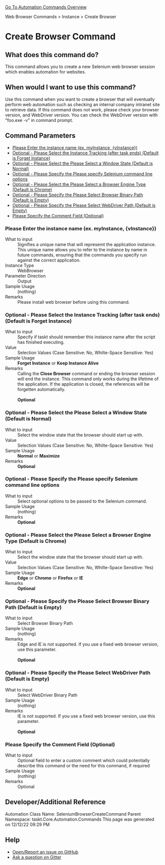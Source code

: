 <!--TITLE: Create Browser Command -->
<!-- SUBTITLE: a command in the Web Browser Commands group. -->
[Go To Automation Commands Overview](/automation-commands.md)


Web Browser Commands &gt; Instance &gt; Create Browser


# Create Browser Command


## What does this command do?
This command allows you to create a new Selenium web browser session which enables automation for websites.


## When would I want to use this command?
Use this command when you want to create a browser that will eventually perform web automation such as checking an internal company intranet site to retrieve data.
If this command does not work, please check your browser version, and WebDriver version.
You can check the WebDriver version with "foo.exe -v" in command prompt.


## Command Parameters
- [Please Enter the instance name (ex. myInstance, {vInstance})](#param_0)
- [Optional - Please Select the Instance Tracking (after task ends) (Default is Forget Instance)](#param_1)
- [Optional - Please Select the Please Select a Window State (Default is Normal)](#param_2)
- [Optional - Please Specify the Please specify Selenium command line options](#param_3)
- [Optional - Please Select the Please Select a Browser Engine Type (Default is Chrome)](#param_4)
- [Optional - Please Specify the Please Select Browser Binary Path (Default is Empty)](#param_5)
- [Optional - Please Specify the Please Select WebDriver Path (Default is Empty)](#param_6)
- [Please Specify the Comment Field (Optional)](#param_7)


<a id="param_0"></a>
### Please Enter the instance name (ex. myInstance, {vInstance})


<dl>
<dt>What to input</dt><dd>Signifies a unique name that will represemt the application instance.  This unique name allows you to refer to the instance by name in future commands, ensuring that the commands you specify run against the correct application.</dd>
<dt>Instance Type</dt><dd>WebBrowser</dd>
<dt>Parameter Direction</dt><dd>Output</dd><dt>Sample Usage</dt><dd>(nothing)</dd>
<dt>Remarks</dt><dd>Please install web browser before using this command.</dd>
</dl>




<a id="param_1"></a>
### Optional - Please Select the Instance Tracking (after task ends) (Default is Forget Instance)


<dl>
<dt>What to input</dt><dd>Specify if taskt should remember this instance name after the script has finished executing.</dd>
<dt>Value</dt><dd>Selection Values (Case Sensitive: No, Whilte-Space Sensitive: Yes)</dd>
<dt>Sample Usage</dt><dd><strong>Forget Instance</strong> or  <strong>Keep Instance Alive</strong></dd>
<dt>Remarks</dt><dd>Calling the <strong>Close Browser</strong> command or ending the browser session will end the instance.  This command only works during the lifetime of the application.  If the application is closed, the references will be forgetten automatically.<br><br>
<strong>Optional</strong><br></dd>
</dl>




<a id="param_2"></a>
### Optional - Please Select the Please Select a Window State (Default is Normal)


<dl>
<dt>What to input</dt><dd>Select the window state that the browser should start up with.</dd>
<dt>Value</dt><dd>Selection Values (Case Sensitive: No, Whilte-Space Sensitive: Yes)</dd>
<dt>Sample Usage</dt><dd><strong>Normal</strong> or  <strong>Maximize</strong></dd>
<dt>Remarks</dt><dd><strong>Optional</strong><br></dd>
</dl>




<a id="param_3"></a>
### Optional - Please Specify the Please specify Selenium command line options


<dl>
<dt>What to input</dt><dd>Select optional options to be passed to the Selenium command.</dd>
<dt>Sample Usage</dt><dd>(nothing)</dd>
<dt>Remarks</dt><dd><strong>Optional</strong><br></dd>
</dl>




<a id="param_4"></a>
### Optional - Please Select the Please Select a Browser Engine Type (Default is Chrome)


<dl>
<dt>What to input</dt><dd>Select the window state that the browser should start up with.</dd>
<dt>Value</dt><dd>Selection Values (Case Sensitive: No, Whilte-Space Sensitive: Yes)</dd>
<dt>Sample Usage</dt><dd><strong>Edge</strong> or  <strong>Chrome</strong> or  <strong>Firefox</strong> or  <strong>IE</strong></dd>
<dt>Remarks</dt><dd><strong>Optional</strong><br></dd>
</dl>




<a id="param_5"></a>
### Optional - Please Specify the Please Select Browser Binary Path (Default is Empty)


<dl>
<dt>What to input</dt><dd>Select Browser Binary Path</dd>
<dt>Sample Usage</dt><dd>(nothing)</dd>
<dt>Remarks</dt><dd>Edge and IE is not supported.
If you use a fixed web browser version, use this parameter.<br><br>
<strong>Optional</strong><br></dd>
</dl>




<a id="param_6"></a>
### Optional - Please Specify the Please Select WebDriver Path (Default is Empty)


<dl>
<dt>What to input</dt><dd>Select WebDriver Binary Path</dd>
<dt>Sample Usage</dt><dd>(nothing)</dd>
<dt>Remarks</dt><dd>IE is not supported.
If you use a fixed web browser version, use this parameter.<br><br>
<strong>Optional</strong><br></dd>
</dl>




<a id="param_7"></a>
### Please Specify the Comment Field (Optional)


<dl>
<dt>What to input</dt><dd>Optional field to enter a custom comment which could potentially describe this command or the need for this command, if required</dd>
<dt>Sample Usage</dt><dd>(nothing)</dd>
<dt>Remarks</dt><dd>Optional</dd>
</dl>




## Developer/Additional Reference
Automation Class Name: SeleniumBrowserCreateCommand
Parent Namespace: taskt.Core.Automation.Commands
This page was generated on 12/12/22 09:29 PM


## Help
- [Open/Report an issue on GitHub](https://github.com/rcktrncn/taskt/issues/new)
- [Ask a question on Gitter](https://gitter.im/taskt-rpa/Lobby)

